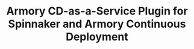 ---
title: Armory CD-as-a-Service Plugin for Spinnaker and Armory Continuous Deployment
linkTitle: Armory CD-as-a-Service
manualLinkRelRef: "cd-as-a-service/plugin-spinnaker.md"
exclude_search: true
description: >
  Use this guide to install the Armory CD-as-a-Service plugin for Spinnaker and Armory Continuous Deployment. This enables performing canary and blue/green deployments in a single stage.
---